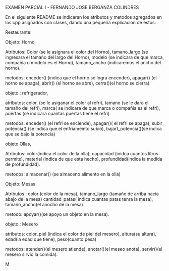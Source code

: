 EXAMEN PARCIAL I - FERNANDO JOSE BERGANZA COLINDRES

En el siguiente README se indicaran los atributos y metodos agregados en los cpp asignados con clases, dando una pequeña explicacion de estos:

Restaurante:

Objeto:   Horno,

Atributos: Color (se le asignara el color del Horno), tamano_largo (se ingresara el tamaño del largo del Horno), modelo (se indicara de que marca, compañia o modelo es el Horno), tamano_ancho (indicaremos el ancho del horno).

metodos: enceder() (indica que el horno se logra encender), apagar() (el horno se apaga), abrir() (el horno se abre), cerra()(el horno se cierra)


objeto : refrigerador,

atributos: color, (se le asiganar el color al refri), tamano (se le dara el tamaño del refri), marca( se indicara de que marca o compañia es el refri), puertas (se indicara cuantas puertas tiene el refri).

metodos: enceder() (el refri se enciende), apagar()( el refri se apaga), subir potencia() (se indica que el enfriameinto subio), bajart_potencia()(se indica que se bajo la potencia)


objeto Ollas,

Atributos: color(indica el color de la olla), capacidad (inidca cuantos litros permite), material (indica de que esta hecho), profundidad(indica la medida de profundidad).

metodos: almacenar() (se almaceno alimento en la olla)


Objeto: Mesas

Atributos : color (color de la mesa), tamano_largo (tamaño de arriba hacia abajo de la mesa) cantidad_patas( indica cuantas patas tenra la mesa), tamaño_ancho(el anocho de la mesa)

metodo: apoyar()(se apoyo un objeto en la mesa).


objeto : Mesero

atributos: color_piel (indica el color de piel del mesero), altura(su altura), edad(la edad que tiene), peso(cuanto pesa)

metodos: atender()(el mesero atiende), anotar()(el meseo anota), servir()(el mesero sirvio la comida).

M
